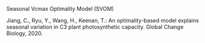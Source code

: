 Seasonal Vcmax Optimality Model (SVOM)

Jiang, C., Ryu, Y., Wang, H., Keenan, T.: An optimality-based model explains seasonal variation in C3 plant photosynthetic capacity. Global Change Biology, 2020.
